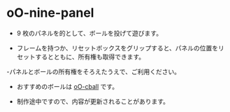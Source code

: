 # oO-nine-panel

- 9 枚のパネルを的として、ボールを投げて遊びます。

- フレームを持つか、リセットボックスをグリップすると、パネルの位置をリセットするとともに、所有権も取得できます。

-パネルとボールの所有権をそろえたうえで、ご利用ください。

- おすすめのボールは [oO-cball](https://seed.online/items/fb9a681d3e6230cb9156b3264b044798a53286289815b0fd442a142abd932a3d) です。

- 制作途中ですので、内容が更新されることがあります。
